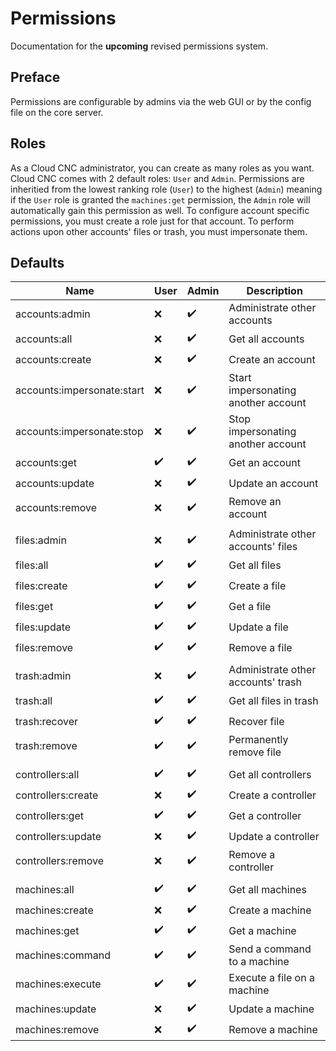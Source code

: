 # Permissions
Documentation for the **upcoming** revised permissions system.

## Preface
Permissions are configurable by admins via the web GUI or by the config file on the core server.

## Roles
As a Cloud CNC administrator, you can create as many roles as you want. Cloud CNC comes with 2 default roles: `User` and `Admin`. Permissions are inheritied from the lowest ranking role (`User`) to the highest (`Admin`) meaning if the `User` role is granted the `machines:get` permission, the `Admin` role will automatically gain this permission as well. To configure account specific permissions, you must create a role just for that account. To perform actions upon other accounts' files or trash, you must impersonate them.

## Defaults

Name | User | Admin | Description
--- | --- | --- | ---
accounts:admin | ❌ | ✔️ | Administrate other accounts
accounts:all | ❌ | ✔️ | Get all accounts
accounts:create | ❌ | ✔️ | Create an account
accounts:impersonate:start | ❌ | ✔️ | Start impersonating another account
accounts:impersonate:stop | ❌ | ✔️ | Stop impersonating another account
accounts:get | ✔️ | ✔️ | Get an account
accounts:update | ❌ | ✔️ | Update an account
accounts:remove | ❌ | ✔️ | Remove an account
| | |
files:admin | ❌ | ✔️ | Administrate other accounts' files
files:all | ✔️ | ✔️ | Get all files
files:create | ✔️ | ✔️ | Create a file
files:get | ✔️ | ✔️ | Get a file
files:update | ✔️ | ✔️ | Update a file
files:remove | ✔️ | ✔️ | Remove a file
| | |
trash:admin | ❌ | ✔️ | Administrate other accounts' trash
trash:all | ✔️ | ✔️ | Get all files in trash
trash:recover | ✔️ | ✔️ | Recover file
trash:remove | ✔️ | ✔️ | Permanently remove file
| | |
controllers:all | ✔️ | ✔️ | Get all controllers
controllers:create | ❌ | ✔️ | Create a controller
controllers:get | ✔️ | ✔️ | Get a controller
controllers:update | ❌ | ✔️ | Update a controller
controllers:remove | ❌ | ✔️ | Remove a controller
| | |
machines:all | ✔️ | ✔️ | Get all machines
machines:create | ❌ | ✔️ | Create a machine
machines:get | ✔️ | ✔️ | Get a machine
machines:command | ✔️ | ✔️ | Send a command to a machine
machines:execute | ✔️ | ✔️ | Execute a file on a machine
machines:update | ❌ | ✔️ | Update a machine
machines:remove | ❌ | ✔️ | Remove a machine